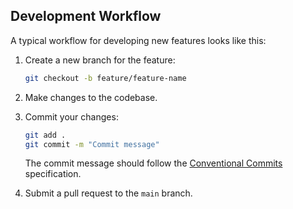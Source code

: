## Development Workflow

A typical workflow for developing new features looks like this:

1. Create a new branch for the feature:

   ```bash
   git checkout -b feature/feature-name
   ```

2. Make changes to the codebase.
3. Commit your changes:

   ```bash
   git add .
   git commit -m "Commit message"
   ```

   The commit message should follow the [Conventional Commits](https://www.conventionalcommits.org/en/v1.0.0/) specification.

4. Submit a pull request to the `main` branch.
